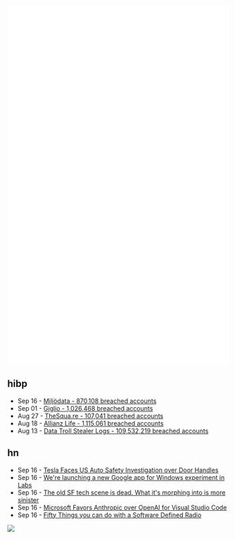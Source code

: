 ![Metrics](https://raw.githubusercontent.com/phixion/phixion/master/metrics.svg)

## hibp

<!--
for https://github.com/phixion/phixion/blob/main/.github/workflows/feeds.yml
-->
<!--START_SECTION:haveibeenpwnd-->
- Sep 16 - [Miljödata - 870,108 breached accounts](https://haveibeenpwned.com/Breach/Miljodata)
- Sep 01 - [Giglio - 1,026,468 breached accounts](https://haveibeenpwned.com/Breach/Giglio)
- Aug 27 - [TheSqua.re - 107,041 breached accounts](https://haveibeenpwned.com/Breach/TheSquare)
- Aug 18 - [Allianz Life - 1,115,061 breached accounts](https://haveibeenpwned.com/Breach/AllianzLife)
- Aug 13 - [Data Troll Stealer Logs - 109,532,219 breached accounts](https://haveibeenpwned.com/Breach/DataTrollStealerLogs)
<!--END_SECTION:haveibeenpwnd-->

## hn

<!--
for https://github.com/phixion/phixion/blob/main/.github/workflows/feeds.yml
-->
<!--START_SECTION:hn-->
- Sep 16 - [Tesla Faces US Auto Safety Investigation over Door Handles](https://www.bloomberg.com/news/articles/2025-09-16/tesla-tsla-faces-probe-by-us-auto-safety-agency-over-door-handles)
- Sep 16 - [We're launching a new Google app for Windows experiment in Labs](https://blog.google/products/search/google-app-windows-labs/)
- Sep 16 - [The old SF tech scene is dead. What it's morphing into is more sinister](https://www.sfgate.com/tech/article/bay-area-tech-scene-dorky-now-terrifying-21042943.php)
- Sep 16 - [Microsoft Favors Anthropic over OpenAI for Visual Studio Code](https://www.theverge.com/report/778641/microsoft-visual-studio-code-anthropic-claude-4)
- Sep 16 - [Fifty Things you can do with a Software Defined Radio](https://blinry.org/50-things-with-sdr/)
<!--END_SECTION:hn-->

<!--
for https://yhype.me
-->
![](https://hit.yhype.me/github/profile?user_id=13013670)
